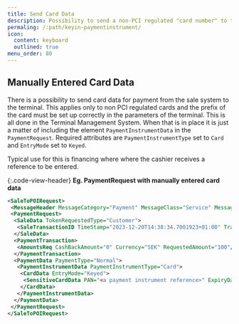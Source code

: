 ```yaml
---
title: Send Card Data
description: Possibility to send a non-PCI regulated "card number" to the terminal
permaling: /:path/keyin-paymentinstrument/
icon:
  content: keyboard
  outlined: true
menu_order: 80
---
```

## Manually Entered Card Data

There is a possibility to send card data for payment from the sale system to the terminal. This applies only to non PCI regulated cards and the prefix of the card must be set up correctly in the parameters of the terminal. This is all done in the Terminal Management System. When that is in place it is just a matter of including the element `PaymentInstrumentData` in the `PaymentRequest`. Required attributes are `PaymentInstrumentType` set to `Card` and `EntryMode` set to `Keyed`.

Typical use for this is financing where where the cashier receives a reference to be entered.

{:.code-view-header}
**Eg. PaymentRequest with manually entered card data**

```xml
<SaleToPOIRequest>
 <MessageHeader MessageCategory="Payment" MessageClass="Service" MessageType="Request" POIID="A-POIID" ProtocolVersion="3.1" SaleID="ECR1" ServiceID="2656977967"/>
 <PaymentRequest>
  <SaleData TokenRequestedType="Customer">
   <SaleTransactionID TimeStamp="2023-12-20T14:38:34.7001923+01:00" TransactionID="2656977968"/>
  </SaleData>
  <PaymentTransaction>
   <AmountsReq CashBackAmount="0" Currency="SEK" RequestedAmount="100"/>
  </PaymentTransaction>
  <PaymentData PaymentType="Normal">
   <PaymentInstrumentData PaymentInstrumentType="Card">
    <CardData EntryMode="Keyed">
     <SensitiveCardData PAN="<a payment instrument reference>" ExpiryDate="2401"/>
    </CardData>
   </PaymentInstrumentData>
  </PaymentData>
 </PaymentRequest>
</SaleToPOIRequest>
```
